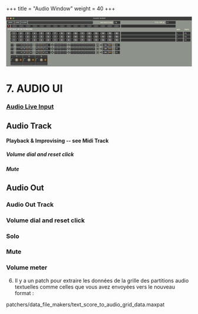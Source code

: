 +++
title = "Audio Window"
weight = 40
+++

![djazz audio window](images/djazz-audio-window.png)  

# 7. AUDIO UI

### [Audio Live Input](1_live_input)


## Audio Track
#### Playback & Improvising -- see Midi Track


##### Volume dial and reset click
##### Mute


## Audio Out
### Audio Out Track
### Volume dial and reset click
### Solo
### Mute
### Volume meter


6. Il y a un patch pour extraire les données de la grille des partitions audio textuelles comme celles que vous avez envoyées vers le nouveau format :

patchers/data_file_makers/text_score_to_audio_grid_data.maxpat